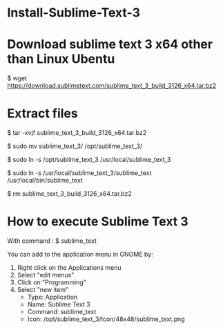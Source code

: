 # Install-Sublime-Text-3

# Download sublime text 3 x64 other than Linux Ubentu 
$ wget https://download.sublimetext.com/sublime_text_3_build_3126_x64.tar.bz2

# Extract files
$ tar -xvjf sublime_text_3_build_3126_x64.tar.bz2

$ sudo mv sublime_text_3/ /opt/sublime_text_3/

$ sudo ln -s /opt/sublime_text_3 /usr/local/sublime_text_3

$ sudo ln -s /usr/local/sublime_text_3/sublime_text /usr/local/bin/sublime_text

$ rm sublime_text_3_build_3126_x64.tar.bz2

# How to execute Sublime Text 3
With command : $ sublime_text

You can add to the application menu in GNOME by:
1. Right click on the Applications menu
2. Select "edit menus"
3. Click on "Programming"
4. Select "new item"
   - Type: Application
   - Name: Sublime Text 3
   - Command: sublime_text
   - Icon: /opt/sublime_text_3/Icon/48x48/sublime_text.png
